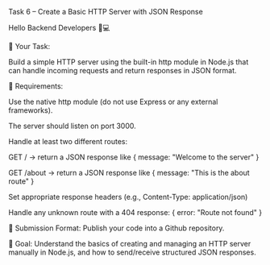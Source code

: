 Task 6 – Create a Basic HTTP Server with JSON Response

Hello Backend Developers 👋💻

📌 Your Task:

Build a simple HTTP server using the built-in http module in Node.js that can handle incoming requests and return responses in JSON format.

📎 Requirements:

Use the native http module (do not use Express or any external frameworks).

The server should listen on port 3000.

Handle at least two different routes:

GET / → return a JSON response like { message: "Welcome to the server" }

GET /about → return a JSON response like { message: "This is the about route" }

Set appropriate response headers (e.g., Content-Type: application/json)

Handle any unknown route with a 404 response: { error: "Route not found" }

📄 Submission Format:
  Publish your code into a Github repository.  

🎯 Goal:
Understand the basics of creating and managing an HTTP server manually in Node.js, and how to send/receive structured JSON responses.